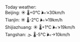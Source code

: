 Today weather:  
Beijing: ☀️ 🌡️+0°C 🌬️↘30km/h  
Tianjin: ☀️ 🌡️-2°C 🌬️↘19km/h  
Shijiazhuang: ☀️ 🌡️+1°C 🌬️↘19km/h  
Tangshan: 🌫  🌡️-5°C 🌬️→10km/h  
